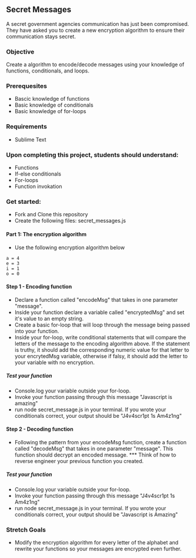 ## Secret Messages

A secret government agencies communication has just been compromised. They have asked you to create a new encryption algorithm to ensure their communication stays secret.

### Objective

Create a algorithm to encode/decode messages using your knowledge of functions, conditionals, and loops.

### Prerequesites

- Bascic knowledge of functions
- Basic knowledge of conditionals
- Basic knowledge of for-loops
### Requirements

- Sublime Text

### Upon completing this project, students should understand:

- Functions
- If-else conditionals
- For-loops
- Function invokation

### Get started:

- Fork and Clone this repository
- Create the following files: secret_messages.js

#### Part 1: The encryption algorithm
- Use the following encryption algorithm below
```
a = 4
e = 3
i = 1
o = 0
```

#### Step 1 - Encoding function
- Declare a function called "encodeMsg" that takes in one parameter "message".
- Inside your function declare a variable called "encryptedMsg" and set it's value to an empty string. 
- Create a basic for-loop that will loop through the message being passed into your function.
- Inside your for-loop, write conditional statements that will compare the letters of the message to the encoding algorithm above. If the statement is truthy, it should add the corresponding numeric value for that letter to your encrytedMsg variable, otherwise if falsy, it should add the letter to your variable with no encryption.
##### Test your function
- Console.log your variable outside your for-loop.
- Invoke your function passing through this message "Javascript is amazing"
- run node secret_message.js in your terminal. If you wrote your conditionals correct, your output should be "J4v4scr1pt 1s Am4z1ng"

 #### Step 2 - Decoding function
- Following the pattern from your encodeMsg function, create a function called "decodeMsg" that takes in one parameter "message". This function should decrypt an encoded message. *** Think of how to reverse engineer your previous function you created.
##### Test your function
- Console.log your variable outside your for-loop.
- Invoke your function passing through this message "J4v4scr1pt 1s Am4z1ng"
- run node secret_message.js in your terminal. If you wrote your conditionals correct, your output should be "Javascript is Amazing"

### Stretch Goals
- Modify the encryption algorithm for every letter of the alphabet and rewrite your functions so your messages are encrypted even further.
